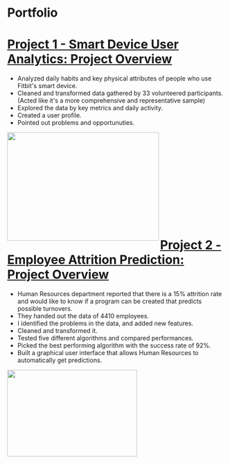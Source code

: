 # Portfolio

# [Project 1 - Smart Device User Analytics: Project Overview](https://github.com/kktsch/kktsch.github.io/tree/main/Project%201%20-%20Smart%20Device%20User%20Analytics)
* Analyzed daily habits and key physical attributes of people who use Fitbit's smart device.
* Cleaned and transformed data gathered by 33 volunteered participants. (Acted like it's a more comprehensive and representative sample)
* Explored the data by key metrics and daily activity.
* Created a user profile.
* Pointed out problems and opportunuties.

<img align="left" width="350" height="250" src="https://github.com/kktsch/kktsch.github.io/blob/main/images/Project1_correlation.png?raw=true">      
<br/><br/>
<br/><br/>
<br/><br/>
<br/><br/>
<br/><br/>
<br/><br/>

# [Project 2 - Employee Attrition Prediction: Project Overview](https://github.com/kktsch/kktsch.github.io/tree/main/Project%202%20-%20Employee%20Turnover%20Prediction)
* Human Resources department reported that there is a 15% attrition rate and would like to know if a program can be created that predicts possible turnovers.
* They handed out the data of 4410 employees.
* I identified the problems in the data, and added new features.
* Cleaned and transformed it.
* Tested five different algorithms and compared performances.
* Picked the best performing algorithm with the success rate of 92%.
* Built a graphical user interface that allows Human Resources to automatically get predictions.

<img align="left" width="300" height="200" src="https://raw.githubusercontent.com/kktsch/kktsch.github.io/main/images/programSS.PNG">     
